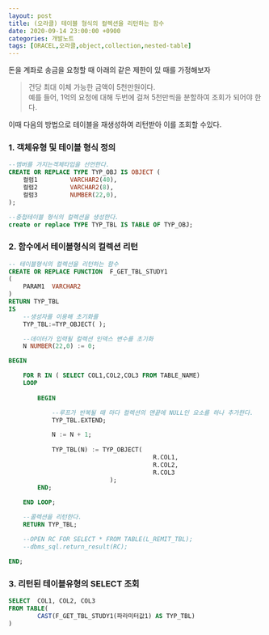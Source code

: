 ```yaml
---
layout: post
title: (오라클) 테이블 형식의 컬렉션을 리턴하는 함수
date: 2020-09-14 23:00:00 +0900
categories: 개발노트
tags: [ORACEL,오라클,object,collection,nested-table]
---
```


돈을 계좌로 송금을 요청할 때 아래의 같은 제한이 있 때를 가정해보자
> 건당 최대 이체 가능한 금액이 5천만원이다. <br/>
예를 들어, 1억의 요청에 대해 두번에 걸쳐 5천만씩을 분할하여 조회가 되어야 한다.

이때 다음의 방법으로 테이블을 재생성하여 리턴받아 이를 조회할 수있다.


### 1. 객체유형 및 테이블 형식 정의

```sql
--멤버를 가지는겍체타입을 선언한다.
CREATE OR REPLACE TYPE TYP_OBJ IS OBJECT (
    컬럼1         VARCHAR2(40),
    컬럼2         VARCHAR2(8),
    컬럼3         NUMBER(22,0),
);

--중첩테이블 형식의 컬렉션을 생성한다.
create or replace TYPE TYP_TBL IS TABLE OF TYP_OBJ;
```

### 2. 함수에서 테이블형식의 컬렉션 리턴

```sql
-- 테이블형식의 컬렉션을 리턴하는 함수
CREATE OR REPLACE FUNCTION  F_GET_TBL_STUDY1
(
    PARAM1  VARCHAR2
)
RETURN TYP_TBL
IS
    --생성자를 이용해 초기화를
    TYP_TBL:=TYP_OBJECT( );  

    --데이터가 입력될 컬렉션 인덱스 변수를 초기화
    N NUMBER(22,0) := 0;

BEGIN

    FOR R IN ( SELECT COL1,COL2,COL3 FROM TABLE_NAME)
    LOOP
        
        BEGIN

            --루프가 반복될 때 마다 컬렉션의 맨끝에 NULL인 요소를 하나 추가한다.
            TYP_TBL.EXTEND;        

            N := N + 1;
    
            TYP_TBL(N) := TYP_OBJECT(
                                        R.COL1,
                                        R.COL2,
                                        R.COL3
                            );
        END;
    
    END LOOP;

    --콜렉션을 리턴한다.
    RETURN TYP_TBL;

    --OPEN RC FOR SELECT * FROM TABLE(L_REMIT_TBL);
    --dbms_sql.return_result(RC);

END;
```

### 3. 리턴된 테이블유형의 SELECT 조회

```sql
SELECT 	COL1, COL2, COL3 
FROM TABLE( 
		CAST(F_GET_TBL_STUDY1(파라미터값1) AS TYP_TBL)
) 
```